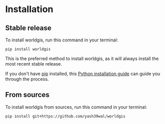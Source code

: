 # Installation

## Stable release

To install worldgis, run this command in your terminal:

```
pip install worldgis
```

This is the preferred method to install worldgis, as it will always install the most recent stable release.

If you don't have [pip](https://pip.pypa.io) installed, this [Python installation guide](http://docs.python-guide.org/en/latest/starting/installation/) can guide you through the process.

## From sources

To install worldgis from sources, run this command in your terminal:

```
pip install git+https://github.com/yash39wal/worldgis
```
